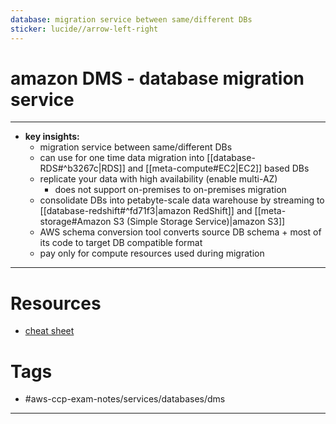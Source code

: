 ```yaml
---
database: migration service between same/different DBs
sticker: lucide//arrow-left-right
---
```


# amazon DMS - database migration service 
---
- **key insights:** 
	- migration service between same/different DBs
	- can use for one time data migration into [[database-RDS#^b3267c|RDS]] and [[meta-compute#EC2|EC2]] based DBs
	- replicate your data with high availability (enable multi-AZ) 
		- does not support on-premises to on-premises migration
	- consolidate DBs into petabyte-scale data warehouse by streaming to [[database-redshift#^fd71f3|amazon RedShift]] and [[meta-storage#Amazon S3 (Simple Storage Service)|amazon S3]]   
	- AWS schema conversion tool converts source DB schema + most of its code to target DB compatible format 
	- pay only for compute resources used during migration 
--- 
# Resources
- [cheat sheet](https://tutorialsdojo.com/aws-database-migration-service/)
# Tags
- #aws-ccp-exam-notes/services/databases/dms 
---


	

